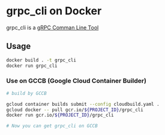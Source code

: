 # grpc_cli on Docker

grpc_cli is a [gRPC Comman Line Tool](https://github.com/grpc/grpc/blob/v1.7.2/doc/command_line_tool.md)

## Usage

``` sh
docker build . -t grpc_cli
docker run grpc_cli
```


### Use on GCCB (Google Cloud Container Builder)

``` sh
# build by GCCB

gcloud container builds submit --config cloudbuild.yaml .
gcloud docker -- pull gcr.io/${PROJECT_ID}/grpc_cli
docker run gcr.io/${PROJECT_ID}/grpc_cli

# Now you can get grpc_cli on GCCB
```
